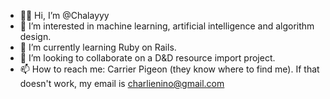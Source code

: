 - 🙋🏽‍  Hi, I’m @Chalayyy
- 🤖  I’m interested in machine learning, artificial intelligence and algorithm design.
- 🌱  I’m currently learning Ruby on Rails.
- 🔭  I’m looking to collaborate on a D&D resource import project. 
- 📫  How to reach me: Carrier Pigeon (they know where to find me). If that doesn't work, my email is charlienino@gmail.com

<!---
Chalayyy/Chalayyy is a ✨ special ✨ repository because its `README.md` (this file) appears on your GitHub profile.
You can click the Preview link to take a look at your changes.
--->

